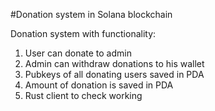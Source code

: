 #Donation system in Solana blockchain

Donation system with functionality:

1. User can donate to admin
2. Admin can withdraw donations to his wallet
3. Pubkeys of all donating users saved in PDA
4. Amount of donation is saved in PDA
5. Rust client to check working
